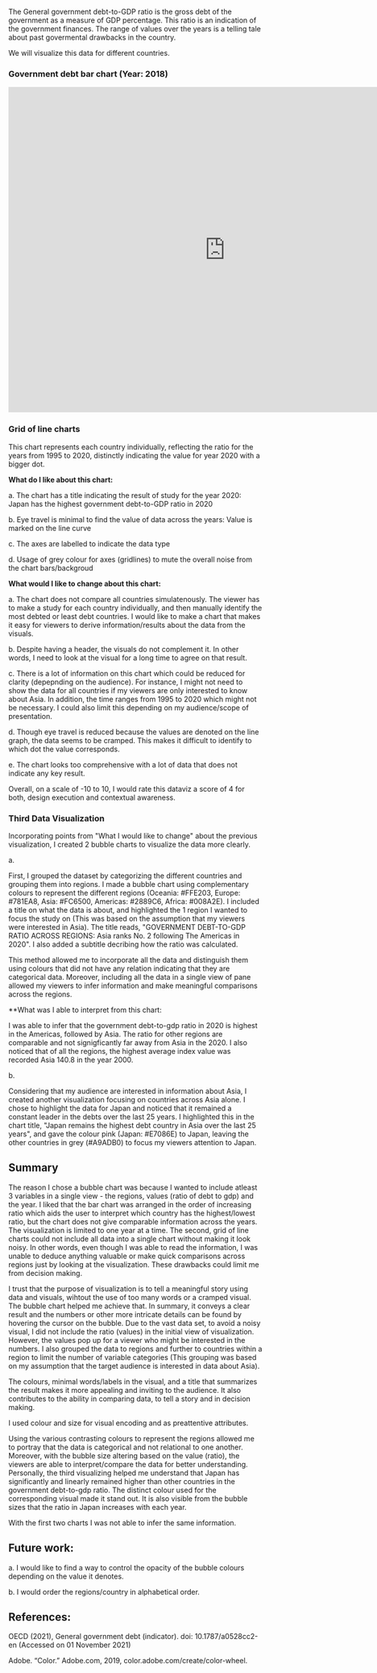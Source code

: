 The General government debt-to-GDP ratio is the gross debt of the government as a measure of GDP percentage. This ratio is an indication of the government finances. The range of values over the years is a telling tale about past govermental drawbacks in the country.

We will visualize this data for different countries.

### __Government debt bar chart (Year: 2018)__ ###


<iframe src="https://data.oecd.org/chart/6vmX" width="860" height="645" style="border: 0" mozallowfullscreen="true" webkitallowfullscreen="true" allowfullscreen="true"><a href="https://data.oecd.org/chart/6vmX" target="_blank">OECD Chart: General government debt, Total, % of GDP, Annual, 2018</a></iframe>








### __Grid of line charts__ ###


This chart represents each country individually, reflecting the ratio for the years from 1995 to 2020, distinctly indicating the value for year 2020 with a bigger dot.

<div class="flourish-embed flourish-chart" data-src="visualisation/7678272"><script src="https://public.flourish.studio/resources/embed.js"></script></div>

**What do I like about this chart:**

a. The chart has a title indicating the result of study for the year 2020: Japan has the highest government debt-to-GDP ratio in 2020

b. Eye travel is minimal to find the value of data across the years: Value is marked on the line curve

c. The axes are labelled to indicate the data type

d. Usage of grey colour for axes (gridlines) to mute the overall noise from the chart bars/backgroud

**What would I like to change about this chart:**

a. The chart does not compare all countries simulatenously. The viewer has to make a study for each country individually, and then manually identify the most debted or least debt countries. I would like to make a chart that makes it easy for viewers to derive information/results about the data from the visuals.

b. Despite having a header, the visuals do not complement it. In other words, I need to look at the visual for a long time to agree on that result.

c. There is a lot of information on this chart which could be reduced for clarity (depepnding on the audience). For instance, I might not need to show the data for all countries if my viewers are only interested to know about Asia. In addition, the time ranges from 1995 to 2020 which might not be necessary. I could also limit this depending on my audience/scope of presentation.

d. Though eye travel is reduced because the values are denoted on the line graph, the data seems to be cramped. This makes it difficult to identify to which dot the value corresponds. 

e. The chart looks too comprehensive with a lot of data that does not indicate any key result.

Overall, on a scale of -10 to 10, I would rate this dataviz a score of 4 for both, design execution and contextual awareness. 

### __Third Data Visualization__ ###


Incorporating points from "What I would like to change" about the previous visualization, I created 2 bubble charts to visualize the data more clearly. 

a.

<div class="flourish-embed flourish-scatter" data-src="visualisation/7691484"><script src="https://public.flourish.studio/resources/embed.js"></script></div>

First, I grouped the dataset by categorizing the different countries and grouping them into regions. I made a bubble chart using complementary colours to represent the different regions (Oceania: #FFE203, Europe: #781EA8, Asia: #FC6500, Americas: #2889C6, Africa: #008A2E). I included a title on what the data is about, and highlighted the 1 region I wanted to focus the study on (This was based on the assumption that my viewers were interested in Asia). The title reads, "GOVERNMENT DEBT-TO-GDP RATIO ACROSS REGIONS: Asia ranks No. 2 following The Americas in 2020". I also added a subtitle decribing how the ratio was calculated. 

This method allowed me to incorporate all the data and distinguish them using colours that did not have any relation indicating that they are categorical data. Moreover, including all the data in a single view of pane allowed my viewers to infer information and make meaningful comparisons across the regions. 

**What was I able to interpret from this chart:

I was able to infer that the government debt-to-gdp ratio in 2020 is highest in the Americas, followed by Asia. The ratio for other regions are comparable and not signigficantly far away from Asia in the 2020. I also noticed that of all the regions, the highest average index value was recorded Asia 140.8 in the year 2000.

b.

<div class="flourish-embed flourish-scatter" data-src="visualisation/7692158"><script src="https://public.flourish.studio/resources/embed.js"></script></div>

Considering that my audience are interested in information about Asia, I created another visualization focusing on countries across Asia alone. I chose to highlight the data for Japan and noticed that it remained a constant leader in the debts over the last 25 years. I highlighted this in the chart title, "Japan remains the highest debt country in Asia over the last 25 years", and gave the colour pink (Japan: #E7086E) to Japan, leaving the other countries in grey (#A9ADB0) to focus my viewers attention to Japan. 


## __Summary__ ##


The reason I chose a bubble chart was because I wanted to include atleast 3 variables in a single view - the regions, values (ratio of debt to gdp) and the year. I liked that the bar chart was arranged in the order of increasing ratio which aids the user to interpret which country has the highest/lowest ratio, but the chart does not give comparable information across the years. The visualization is limited to one year at a time. The second, grid of line charts could not include all data into a single chart without making it look noisy. In other words, even though I was able to read the information, I was unable to deduce anything valuable or make quick comparisons across regions just by looking at the visualization. These drawbacks could limit me from decision making.

I trust that the purpose of visualization is to tell a meaningful story using data and visuals, wihtout the use of too many words or a cramped visual. The bubble chart helped me achieve that. In summary, it conveys a clear result and the numbers or other more intricate details can be found by hovering the cursor on the bubble. Due to the vast data set, to avoid a noisy visual, I did not include the ratio (values) in the initial view of visualization. However, the values pop up for a viewer who might be interested in the numbers. I also grouped the data to regions and further to countries within a region to limit the number of variable categories (This grouping was based on my assumption that the target audience is interested in data about Asia).

The colours, minimal words/labels in the visual, and a title that summarizes the result makes it more appealing and inviting to the audience. It also contributes to the ability in comparing data, to tell a story and in decision making.

I used colour and size for visual encoding and as preattentive attributes.

Using the various contrasting colours to represent the regions allowed me to portray that the data is categorical and not relational to one another. Moreover, with the bubble size altering based on the value (ratio), the viewers are able to interpret/compare the data for better understanding. Personally, the third visualizing helped me understand that Japan has significantly and linearly remained higher than other countries in the government debt-to-gdp ratio. The distinct colour used for the corresponding visual made it stand out. It is also visible from the bubble sizes that the ratio in Japan increases with each year.

With the first two charts I was not able to infer the same information.


## __Future work:__ ##

a. I would like to find a way to control the opacity of the bubble colours depending on the value it denotes. 

b. I would order the regions/country in alphabetical order. 

## __References:__ ##

OECD (2021), General government debt (indicator). doi: 10.1787/a0528cc2-en (Accessed on 01 November 2021)

Adobe. “Color.” Adobe.com, 2019, color.adobe.com/create/color-wheel.



